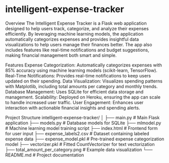 # intelligent-expense-tracker
Overview
The Intelligent Expense Tracker is a Flask web application designed to help users track, categorize, and analyze their expenses efficiently. By leveraging machine learning models, the application automatically categorizes expenses and provides insightful data visualizations to help users manage their finances better. The app also includes features like real-time notifications and budget suggestions, making financial management both smart and simple.

Features
Expense Categorization: Automatically categorizes expenses with 85% accuracy using machine learning models (scikit-learn, TensorFlow).
Real-Time Notifications: Provides real-time notifications to keep users updated on their spending.
Data Visualization: Visualizes spending patterns with Matplotlib, including total amounts per category and monthly trends.
Database Management: Uses SQLite for efficient data storage and management.
Scalability: Deployed on Heroku, ensuring the app can scale to handle increased user traffic.
User Engagement: Enhances user interaction with actionable financial insights and spending alerts.

Project Structure
intelligent-expense-tracker/
│
├── main.py                  # Main Flask application
├── models.py                # Database models for SQLite
├── mlmodel.py               # Machine learning model training script
├── index.html               # Frontend form for user input
├── expense_labels2.csv      # Dataset containing labeled expense data
├── expense_model.pkl        # Pre-trained expense categorization model
├── vectorizer.pkl           # Fitted CountVectorizer for text vectorization
├── total_amount_per_category.png  # Example data visualization
└── README.md                # Project documentation
